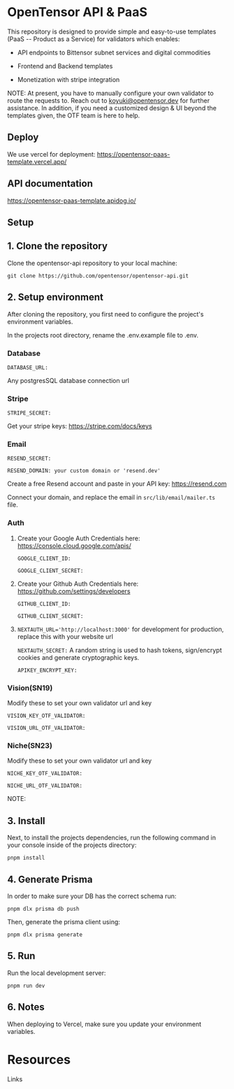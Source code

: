 # OpenTensor API & PaaS

This repository is designed to provide simple and easy-to-use templates (PaaS -- Product as a Service) for validators which enables:

- API endpoints to Bittensor subnet services and digital commodities

- Frontend and Backend templates

- Monetization with stripe integration

NOTE: At present, you have to manually configure your own validator to route the requests to. Reach out to koyuki@opentensor.dev for further assistance. In addition, if you need a customized design & UI beyond the templates given, the OTF team is here to help.

## Deploy

We use vercel for deployment: https://opentensor-paas-template.vercel.app/

## API documentation

https://opentensor-paas-template.apidog.io/


## Setup

## 1. Clone the repository

Clone the opentensor-api repository to your local machine:

`git clone https://github.com/opentensor/opentensor-api.git`

## 2. Setup environment

After cloning the repository, you first need to configure the project's environment variables.

In the projects root directory, rename the .env.example file to .env.

### Database

`DATABASE_URL:`

Any postgresSQL database connection url

### Stripe

`STRIPE_SECRET:`

Get your stripe keys: https://stripe.com/docs/keys

### Email

`RESEND_SECRET:`

`RESEND_DOMAIN: your custom domain or 'resend.dev' `

Create a free Resend account and paste in your API key: https://resend.com

Connect your domain, and replace the email in `src/lib/email/mailer.ts` file.

### Auth

1. Create your Google Auth Credentials here:
   https://console.cloud.google.com/apis/

   `GOOGLE_CLIENT_ID:`

   `GOOGLE_CLIENT_SECRET:`

2. Create your Github Auth Credentials here:
   https://github.com/settings/developers

   `GITHUB_CLIENT_ID:`

   `GITHUB_CLIENT_SECRET:`

3. `NEXTAUTH_URL='http://localhost:3000'` for development
   for production, replace this with your website url

   `NEXTAUTH_SECRET:` A random string is used to hash tokens, sign/encrypt cookies and generate cryptographic keys.

   `APIKEY_ENCRYPT_KEY:`

### Vision(SN19)

Modify these to set your own validator url and key

`VISION_KEY_OTF_VALIDATOR:`

`VISION_URL_OTF_VALIDATOR:`

### Niche(SN23)

Modify these to set your own validator url and key

`NICHE_KEY_OTF_VALIDATOR:`

`NICHE_URL_OTF_VALIDATOR:`

NOTE:

## 3. Install

Next, to install the projects dependencies, run the following command in your console inside of the projects directory:

`pnpm install`

## 4. Generate Prisma

In order to make sure your DB has the correct schema run:

`pnpm dlx prisma db push`

Then, generate the prisma client using:

`pnpm dlx prisma generate`

## 5. Run

Run the local development server:

`pnpm run dev`

## 6. Notes

When deploying to Vercel, make sure you update your environment variables.

# Resources

Links
